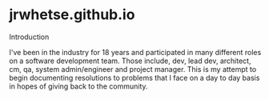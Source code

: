 # jrwhetse.github.io

Introduction

I've been in the industry for 18 years and participated in many different roles on a software development team. Those include, dev, lead dev, architect, cm, qa, system admin/engineer and project manager. This is my attempt to begin documenting resolutions to problems that I face on a day to day basis in hopes of giving back to the community.
